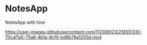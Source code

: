 # NotesApp
 NotesApp with hive


https://user-images.githubusercontent.com/113389123/218551310-70caf1a5-75a8-4b1a-9cf0-bd6b78a1200d.mp4

